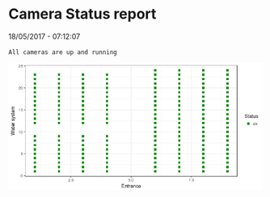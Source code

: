 Camera Status report
================
18/05/2017 - 07:12:07

    All cameras are up and running

![](camreport_files/figure-markdown_github/unnamed-chunk-2-1.png)
